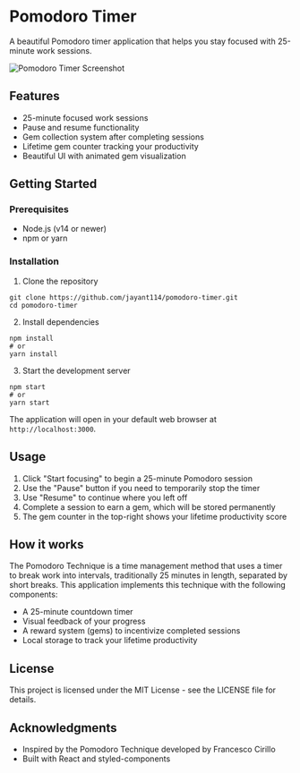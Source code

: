 # Pomodoro Timer

A beautiful Pomodoro timer application that helps you stay focused with 25-minute work sessions.

![Pomodoro Timer Screenshot](screenshot.png)

## Features

- 25-minute focused work sessions
- Pause and resume functionality
- Gem collection system after completing sessions
- Lifetime gem counter tracking your productivity
- Beautiful UI with animated gem visualization

## Getting Started

### Prerequisites

- Node.js (v14 or newer)
- npm or yarn

### Installation

1. Clone the repository
```
git clone https://github.com/jayant114/pomodoro-timer.git
cd pomodoro-timer
```

2. Install dependencies
```
npm install
# or
yarn install
```

3. Start the development server
```
npm start
# or
yarn start
```

The application will open in your default web browser at `http://localhost:3000`.

## Usage

1. Click "Start focusing" to begin a 25-minute Pomodoro session
2. Use the "Pause" button if you need to temporarily stop the timer
3. Use "Resume" to continue where you left off
4. Complete a session to earn a gem, which will be stored permanently
5. The gem counter in the top-right shows your lifetime productivity score

## How it works

The Pomodoro Technique is a time management method that uses a timer to break work into intervals, traditionally 25 minutes in length, separated by short breaks. This application implements this technique with the following components:

- A 25-minute countdown timer
- Visual feedback of your progress
- A reward system (gems) to incentivize completed sessions
- Local storage to track your lifetime productivity

## License

This project is licensed under the MIT License - see the LICENSE file for details.

## Acknowledgments

- Inspired by the Pomodoro Technique developed by Francesco Cirillo
- Built with React and styled-components
